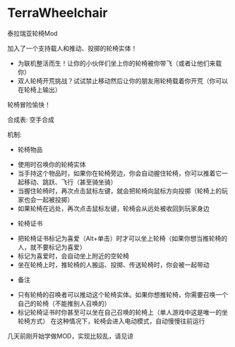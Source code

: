 # TerraWheelchair
泰拉瑞亚轮椅Mod

加入了一个支持载人和推动、投掷的轮椅实体！

- 为联机整活而生！让你的小伙伴们坐上你的轮椅被你带飞（或者让他们来载你）
- 双人轮椅开荒挑战？试试禁止移动然后让你的朋友用轮椅载着你开荒（你可以在轮椅上输出）

轮椅冒险愉快！

合成表:
空手合成

机制:
* 轮椅物品
- 使用时召唤你的轮椅实体
- 当手持这个物品时，如果你在轮椅旁边，你会自动握住轮椅，你可以推着它一起移动、跳跃、飞行（甚至骑坐骑）
- 当握住轮椅时，再次点击鼠标左键，就会把轮椅向鼠标方向投掷（轮椅上的玩家也会一起被投掷）
- 如果轮椅在远处，再次点击鼠标左键，轮椅会从远处被收回到玩家身边

* 轮椅证书
- 把轮椅证书标记为喜爱（Alt+单击）时才可以坐上轮椅（如果你想当推轮椅的人，就不要标记为喜爱）
- 标记为喜爱时，会自动坐上附近的空轮椅
- 坐在轮椅上时，推轮椅的人搬运、投掷、传送轮椅时，你会被一起带动

* 备注
- 只有轮椅的召唤者可以推动这个轮椅实体。如果你想推轮椅，你需要召唤一个自己的轮椅（不能推别人召唤的）
- 标记轮椅证书时你甚至可以坐在自己召唤的轮椅上（单人游戏中这是唯一的坐轮椅方式） 在这种情况下，轮椅会进入电动模式，自动慢慢往前运行

几天前刚开始学做MOD，实现比较乱，请见谅
